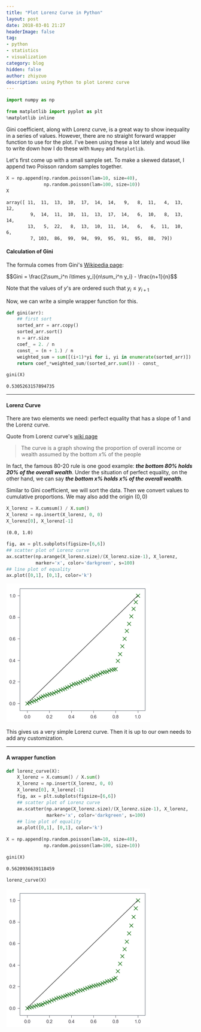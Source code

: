 ```yaml
---
title: "Plot Lorenz Curve in Python"
layout: post
date: 2018-03-01 21:27
headerImage: false
tag:
- python
- statistics
- visualization
category: blog
hidden: false
author: zhiyzuo
description: using Python to plot Lorenz curve
---
```


<div class="breaker"></div>


```python
import numpy as np
```

```python
from matplotlib import pyplot as plt
%matplotlib inline
```

<div class="breaker"></div>

Gini coefficient, along with Lorenz curve, is a great way to show inequality in a series of values. However, there are no straight forward wrapper function to use for the plot. I've been using these a lot lately and woud like to write down how I do these with `Numpy` and `Matplotlib`.

Let's first come up with a small sample set. To make a skewed dataset, I append two Poisson random samples together.


```python
X = np.append(np.random.poisson(lam=10, size=40), 
              np.random.poisson(lam=100, size=10))
X
```

    array([ 11,  11,  13,  10,  17,  14,  14,   9,   8,  11,   4,  13,  12,
             9,  14,  11,  10,  11,  13,  17,  14,   6,  10,   8,  13,  14,
            13,   5,  22,   8,  13,  10,  11,  14,   6,   6,  11,  10,   6,
             7, 103,  86,  99,  94,  99,  95,  91,  95,  88,  79])

#### Calculation of Gini

The formula comes from Gini's [Wikipedia page](https://en.wikipedia.org/wiki/Gini_coefficient#Alternate_expressions):

<div>
$$Gini = \frac{2\sum_i^n i\times y_i}{n\sum_i^n y_i} - \frac{n+1}{n}$$
</div>

Note that the values of $y$'s are ordered such that $y_i \leq y_{i+1}$

Now, we can write a simple wrapper function for this.


```python
def gini(arr):
    ## first sort
    sorted_arr = arr.copy()
    sorted_arr.sort()
    n = arr.size
    coef_ = 2. / n
    const_ = (n + 1.) / n
    weighted_sum = sum([(i+1)*yi for i, yi in enumerate(sorted_arr)])
    return coef_*weighted_sum/(sorted_arr.sum()) - const_
```


```python
gini(X)
```

    0.5305263157894735

---

#### Lorenz Curve

There are two elements we need: perfect equality that has a slope of $1$ and the Lorenz curve.

Quote from Lorenz curve's [wiki page](https://en.wikipedia.org/wiki/Lorenz_curve)
> The curve is a graph showing the proportion of overall income or wealth assumed by the bottom $x$% of the people

In fact, the famous 80-20 rule is one good example: ___the bottom 80% holds 20% of the overall wealth___. Under the situation of perfect equality, on the other hand, we can say ___the bottom $x$% holds $x$% of the overall wealth___.

Similar to Gini coefficient, we will sort the data. Then we convert values to cumulative proportions. We may also add the origin $(0,0)$


```python
X_lorenz = X.cumsum() / X.sum()
X_lorenz = np.insert(X_lorenz, 0, 0)
X_lorenz[0], X_lorenz[-1]
```
    (0.0, 1.0)

```python
fig, ax = plt.subplots(figsize=[6,6])
## scatter plot of Lorenz curve
ax.scatter(np.arange(X_lorenz.size)/(X_lorenz.size-1), X_lorenz, 
           marker='x', color='darkgreen', s=100)
## line plot of equality
ax.plot([0,1], [0,1], color='k')
```

![png](/assets/images/Plot-Lorenz/output_20_1.png)


This gives us a very simple Lorenz curve. Then it is up to our own needs to add any customization.

---

#### A wrapper function

```python
def lorenz_curve(X):
    X_lorenz = X.cumsum() / X.sum()
    X_lorenz = np.insert(X_lorenz, 0, 0) 
    X_lorenz[0], X_lorenz[-1]
    fig, ax = plt.subplots(figsize=[6,6])
    ## scatter plot of Lorenz curve
    ax.scatter(np.arange(X_lorenz.size)/(X_lorenz.size-1), X_lorenz, 
               marker='x', color='darkgreen', s=100)
    ## line plot of equality
    ax.plot([0,1], [0,1], color='k')
```


```python
X = np.append(np.random.poisson(lam=10, size=40), 
              np.random.poisson(lam=100, size=10))
```


```python
gini(X)
```

    0.5620936639118459

```python
lorenz_curve(X)
```


![png](/assets/images/Plot-Lorenz/output_27_0.png)

